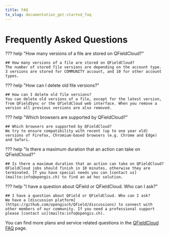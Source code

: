 ```yaml
---
title: FAQ
tx_slug: documentation_get-started_faq
---
```


# Frequently Asked Questions

??? help "How many versions of a file are stored on QFieldCloud?"

    ## How many versions of a file are stored on QFieldCloud?
    The number of stored file versions are depending on the account type. 3 versions are stored for COMMUNITY account, and 10 for other account types.

??? help "How can I delete old file versions?"

    ## How can I delete old file versions?
    You can delete old versions of a file, except for the latest version, from QFieldSync or the QfieldCloud web interface. When you remove a version all previous versions are also removed.

??? help "Which browsers are supported by QFieldCloud?"

    ## Which browsers are supported by QFieldCloud?
    We try to ensure compatibility with recent (up to one year old) versions of Firefox, Chromium-based browsers (e.g. Chrome and Edge) and Safari.

??? help "Is there a maximum duration that an action can take on QFieldCloud?"

    ## Is there a maximum duration that an action can take on QFieldCloud?
    QFieldCloud jobs should finish in 10 minutes, otherwise they are terminated. If you have special needs you can [contact us](mailto:info@opengis.ch) to find an ad hoc solution.

??? help "I have a question about QField or QFieldCloud. Who can I ask?"

    ## I have a question about QField or QFieldCloud. Who can I ask?
    We have a [discussion platform](https://github.com/opengisch/QField/discussions) to connect with other members of our community. If you need a professional support please [contact us](mailto:info@opengis.ch).

You can find more plans and service related questions in the [QFieldCloud FAQ](https://qfield.cloud/faq/) page.
